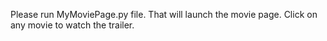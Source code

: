 Please run MyMoviePage.py file. That will launch the movie page. Click on any movie to watch the trailer.

